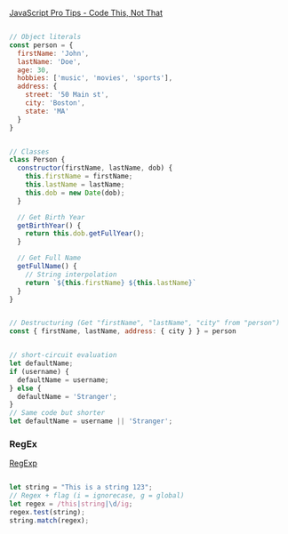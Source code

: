 [JavaScript Pro Tips - Code This, Not That](https://github.com/codediodeio/code-this-not-that-js)

```js

// Object literals
const person = {
  firstName: 'John',
  lastName: 'Doe',
  age: 30,
  hobbies: ['music', 'movies', 'sports'],
  address: {
    street: '50 Main st',
    city: 'Boston',
    state: 'MA'
  }
}


// Classes
class Person {
  constructor(firstName, lastName, dob) {
    this.firstName = firstName;
    this.lastName = lastName;
    this.dob = new Date(dob);
  }

  // Get Birth Year
  getBirthYear() {
    return this.dob.getFullYear();
  }

  // Get Full Name
  getFullName() {
    // String interpolation
    return `${this.firstName} ${this.lastName}`
  }
}


// Destructuring (Get "firstName", "lastName", "city" from "person")
const { firstName, lastName, address: { city } } = person


// short-circuit evaluation
let defaultName;
if (username) {
  defaultName = username;
} else {
  defaultName = 'Stranger';
}
// Same code but shorter
let defaultName = username || 'Stranger';

```

### RegEx

[RegExp](https://developer.mozilla.org/docs/Web/JavaScript/Reference/Global_Objects/RegExp)

```js

let string = "This is a string 123";
// Regex + flag (i = ignorecase, g = global)
let regex = /this|string|\d/ig;
regex.test(string);
string.match(regex);
```
